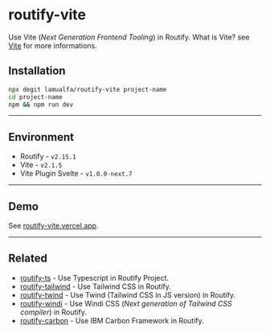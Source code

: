 # routify-vite

Use Vite (_Next Generation Frontend Tooling_) in Routify. What is Vite? see [Vite](https://vitejs.dev/) for more informations.

## Installation

```bash
npx degit lamualfa/routify-vite project-name
cd project-name
npm && npm run dev
```

<hr>

## Environment

- Routify - `v2.15.1`
- Vite - `v2.1.5`
- Vite Plugin Svelte - `v1.0.0-next.7`

<hr>

## Demo

See [routify-vite.vercel.app](https://routify-vite.vercel.app/).

<hr>

## Related

- [routify-ts](https://github.com/lamualfa/routify-ts) - Use Typescript in Routify Project.
- [routify-tailwind](https://github.com/lamualfa/routify-tailwind) - Use Tailwind CSS in Routify.
- [routify-twind](https://github.com/lamualfa/routify-twind) - Use Twind (Tailwind CSS in JS version) in Routify.
- [routify-windi](https://github.com/lamualfa/routify-windi) - Use Windi CSS (_Next generation of Tailwind CSS compiler_) in Routify.
- [routify-carbon](https://github.com/lamualfa/routify-carbon) - Use IBM Carbon Framework in Routify.